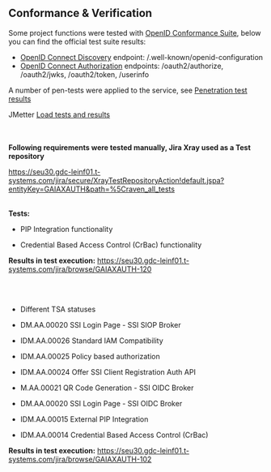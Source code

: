 ## Conformance & Verification

Some project functions were tested with [OpenID Conformance Suite](https://openid.net/certification/about-conformance-suite/), below you can find the official test suite results:

- [OpenID Connect Discovery](./config) endpoint: /.well-known/openid-configuration
- [OpenID Connect Authorization](./auth) endpoints: /oauth2/authorize, /oauth2/jwks, /oauth2/token, /userinfo

A number of pen-tests were applied to the service, see [Penetration test results](./pentest) 

JMetter [Load tests and results](./load)

<br><br>
<strong>Following requirements were tested manually, Jira Xray used as a Test repository</strong>

https://seu30.gdc-leinf01.t-systems.com/jira/secure/XrayTestRepositoryAction!default.jspa?entityKey=GAIAXAUTH&path=%5Craven_all_tests
<br><br>

<strong>Tests:</strong>

- PIP Integration functionality

- Credential Based Access Control (CrBac) functionality

<strong>Results in test execution:</strong> https://seu30.gdc-leinf01.t-systems.com/jira/browse/GAIAXAUTH-120

<br><br>
- Different TSA statuses

- DM.AA.00020 SSI Login Page - SSI SIOP Broker

- IDM.AA.00026 Standard IAM Compatibility

- IDM.AA.00025 Policy based authorization

- IDM.AA.00024 Offer SSI Client Registration Auth API

- M.AA.00021 QR Code Generation - SSI OIDC Broker

- DM.AA.00020 SSI Login Page - SSI OIDC Broker

- IDM.AA.00015 External PIP Integration

- IDM.AA.00014 Credential Based Access Control (CrBac)

<strong>Results in test execution:</strong> https://seu30.gdc-leinf01.t-systems.com/jira/browse/GAIAXAUTH-102
